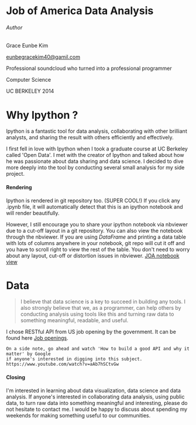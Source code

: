 # Job of America Data Analysis

###### Author
Grace Eunbe Kim

eunbegracekim40@gamil.com

Professional soundcloud who turned into a professional programmer

Computer Science 

UC BERKELEY 2014

# Why Ipython ?
Ipython is a fantastic tool for data analysis, collaborating with other brilliant analysts, and sharing the result with others efficiently and effectively.

I first fell in love with Ipython when I took a graduate course at UC Berkeley called 'Open Data'. I met with the creator of Ipython and talked about how he was passionate about data sharing and data science. I decided to dive more deeply into the tool by conducting several small analysis for my side project.

#### Rendering
Ipython is rendered in git repository too. (SUPER COOL!) If you click any .ipynb file, it will automatically detect that this is an ipython notebook and will render beautifully.

However, I still encourage you to share your ipython notebook via nbviewer due to a cut-off layout in a git repository. You can also view the notebook through the nbviewer. If you are using *DataFrame* and printing a data table with lots of columns anywhere in your notebook, git repo will cut it off and you have to scroll right to view the rest of the table. You don't need to worry about any layout, cut-off or distortion issues in nbviewer.
[JOA notebook view](http://nbviewer.ipython.org/github/graceeunbekim/JOA_job_data_analysis/blob/master/JOA_data_analysis.ipynb)

# Data
> I believe that data science is a key to succeed in building any tools. I also strongly believe that we, as a programmer, can help others by conducting analysis using tools like this and turning raw data to something meaningful, readable, and useful.

I chose RESTful API from US job opening by the government. It can be found here [Job openings](https://data.usajobs.gov).

```
On a side note, go ahead and watch 'How to build a good API and why it matter' by Google
if anyone's interested in digging into this subject. 
https://www.youtube.com/watch?v=aAb7hSCtvGw
```

#### Closing
I'm interested in learning about data visualization, data science and data analysis. If anyone's interested in collaborating data analysis, using public data, to turn raw data into something meaningful and interesting, please do not hesitate to contact me. I would be happy to discuss about spending my weekends for making something useful to our communities. 
